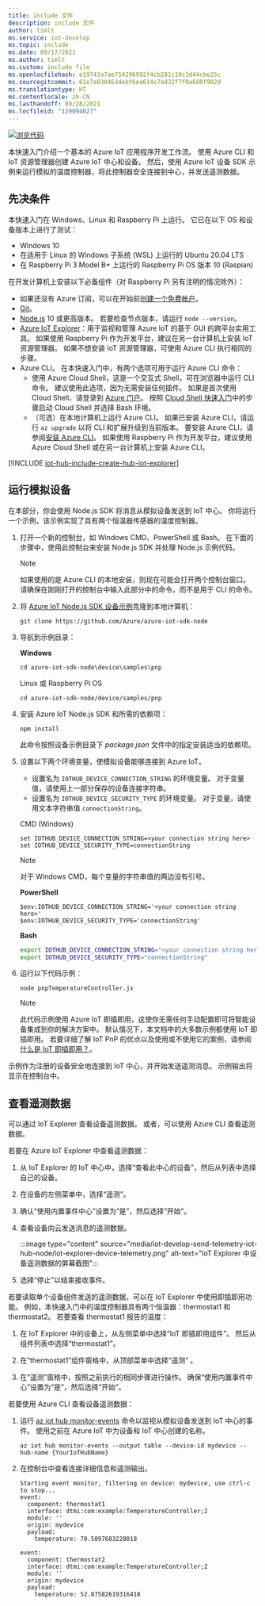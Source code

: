 ```yaml
---
title: include 文件
description: include 文件
author: timlt
ms.service: iot-develop
ms.topic: include
ms.date: 09/17/2021
ms.author: timlt
ms.custom: include file
ms.openlocfilehash: e19743a7ae754296992f4cb281c10c1d44cbe25c
ms.sourcegitcommit: 61e7a030463debf6ea614c7ad32f7f0a680f902d
ms.translationtype: HT
ms.contentlocale: zh-CN
ms.lasthandoff: 09/28/2021
ms.locfileid: "129094027"
---
```

[![浏览代码](../articles/iot-develop/media/common/browse-code.svg)](https://github.com/Azure/azure-iot-sdk-node/tree/master/device/samples/pnp)

本快速入门介绍一个基本的 Azure IoT 应用程序开发工作流。 使用 Azure CLI 和 IoT 资源管理器创建 Azure IoT 中心和设备。 然后，使用 Azure IoT 设备 SDK 示例来运行模拟的温度控制器，将此控制器安全连接到中心，并发送遥测数据。

## <a name="prerequisites"></a>先决条件
本快速入门在 Windows、Linux 和 Raspberry Pi 上运行。 它已在以下 OS 和设备版本上进行了测试：

- Windows 10
- 在适用于 Linux 的 Windows 子系统 (WSL) 上运行的 Ubuntu 20.04 LTS
- 在 Raspberry Pi 3 Model B+ 上运行的 Raspberry Pi OS 版本 10 (Raspian)

在开发计算机上安装以下必备组件（对 Raspberry Pi 另有注明的情况除外）：

- 如果还没有 Azure 订阅，可以在开始前[创建一个免费帐户](https://azure.microsoft.com/free/?WT.mc_id=A261C142F)。
- [Git](https://git-scm.com/downloads)。
- [Node.js](https://nodejs.org) 10 或更高版本。 若要检查节点版本，请运行 `node --version`。
- [Azure IoT Explorer](https://github.com/Azure/azure-iot-explorer/releases)：用于监视和管理 Azure IoT 的基于 GUI 的跨平台实用工具。 如果使用 Raspberry Pi 作为开发平台，建议在另一台计算机上安装 IoT 资源管理器。 如果不想安装 IoT 资源管理器，可使用 Azure CLI 执行相同的步骤。 
- Azure CLI。 在本快速入门中，有两个选项可用于运行 Azure CLI 命令：
    - 使用 Azure Cloud Shell，这是一个交互式 Shell，可在浏览器中运行 CLI 命令。 建议使用此选项，因为无需安装任何插件。 如果是首次使用 Cloud Shell，请登录到 [Azure 门户](https://portal.azure.com)。 按照 [Cloud Shell 快速入门](../articles/cloud-shell/quickstart.md)中的步骤启动 Cloud Shell 并选择 Bash 环境。
    - （可选）在本地计算机上运行 Azure CLI。 如果已安装 Azure CLI，请运行 `az upgrade` 以将 CLI 和扩展升级到当前版本。 要安装 Azure CLI，请参阅[安装 Azure CLI]( /cli/azure/install-azure-cli)。 如果使用 Raspberry Pi 作为开发平台，建议使用 Azure Cloud Shell 或在另一台计算机上安装 Azure CLI。

[!INCLUDE [iot-hub-include-create-hub-iot-explorer](iot-hub-include-create-hub-iot-explorer.md)]

## <a name="run-a-simulated-device"></a>运行模拟设备
在本部分，你会使用 Node.js SDK 将消息从模拟设备发送到 IoT 中心。 你将运行一个示例，该示例实现了具有两个恒温器传感器的温度控制器。

1. 打开一个新的控制台，如 Windows CMD、PowerShell 或 Bash。 在下面的步骤中，使用此控制台来安装 Node.js SDK 并处理 Node.js 示例代码。

    > [!NOTE]
    > 如果使用的是 Azure CLI 的本地安装，则现在可能会打开两个控制台窗口。 请确保在刚刚打开的控制台中输入此部分中的命令，而不是用于 CLI 的命令。

1. 将 [Azure IoT Node.js SDK 设备示例](https://github.com/Azure/azure-iot-sdk-node/tree/master/device/samples)克隆到本地计算机：

    ```console
    git clone https://github.com/Azure/azure-iot-sdk-node
    ```

1. 导航到示例目录：

    **Windows**
    ```console
    cd azure-iot-sdk-node\device\samples\pnp
    ```

    Linux 或 Raspberry Pi OS
    ```console
    cd azure-iot-sdk-node/device/samples/pnp
    ```

1. 安装 Azure IoT Node.js SDK 和所需的依赖项：

    ```console
    npm install
    ```

    此命令按照设备示例目录下 *package.json* 文件中的指定安装适当的依赖项。

1. 设置以下两个环境变量，使模拟设备能够连接到 Azure IoT。
    * 设置名为 `IOTHUB_DEVICE_CONNECTION_STRING` 的环境变量。 对于变量值，请使用上一部分保存的设备连接字符串。
    * 设置名为 `IOTHUB_DEVICE_SECURITY_TYPE` 的环境变量。 对于变量，请使用文本字符串值 `connectionString`。

    CMD (Windows)

    ```console
    set IOTHUB_DEVICE_CONNECTION_STRING=<your connection string here>
    set IOTHUB_DEVICE_SECURITY_TYPE=connectionString
    ```

    > [!NOTE]
    > 对于 Windows CMD，每个变量的字符串值的两边没有引号。

    **PowerShell**

    ```azurepowershell
    $env:IOTHUB_DEVICE_CONNECTION_STRING='<your connection string here>'
    $env:IOTHUB_DEVICE_SECURITY_TYPE='connectionString'
    ```

    **Bash**

    ```bash
    export IOTHUB_DEVICE_CONNECTION_STRING="<your connection string here>"
    export IOTHUB_DEVICE_SECURITY_TYPE="connectionString"
    ```
1. 运行以下代码示例：

    ```console
    node pnpTemperatureController.js
    ```
    > [!NOTE]
    > 此代码示例使用 Azure IoT 即插即用，这使你无需任何手动配置即可将智能设备集成到你的解决方案中。  默认情况下，本文档中的大多数示例都使用 IoT 即插即用。 若要详细了解 IoT PnP 的优点以及使用或不使用它的案例，请参阅[什么是 IoT 即插即用？](../articles/iot-develop/overview-iot-plug-and-play.md)。

示例作为注册的设备安全地连接到 IoT 中心，并开始发送遥测消息。 示例输出将显示在控制台中。

## <a name="view-telemetry"></a>查看遥测数据

可以通过 IoT Explorer 查看设备遥测数据。 或者，可以使用 Azure CLI 查看遥测数据。

若要在 Azure IoT Explorer 中查看遥测数据：

1. 从 IoT Explorer 的 IoT 中心中，选择“查看此中心的设备”，然后从列表中选择自己的设备。 
1. 在设备的左侧菜单中，选择“遥测”。
1. 确认“使用内置事件中心”设置为“是”，然后选择“开始”。
1. 查看设备向云发送消息的遥测数据。

    :::image type="content" source="media/iot-develop-send-telemetry-iot-hub-node/iot-explorer-device-telemetry.png" alt-text="IoT Explorer 中设备遥测数据的屏幕截图":::

1. 选择“停止”以结束接收事件。

若要读取单个设备组件发送的遥测数据，可以在 IoT Explorer 中使用即插即用功能。 例如，本快速入门中的温度控制器具有两个恒温器：thermostat1 和 thermostat2。 若要查看 thermostat1 报告的温度： 

1. 在 IoT Explorer 中的设备上，从左侧菜单中选择“IoT 即插即用组件”。 然后从组件列表中选择“thermostat1”。

1. 在“thermostat1”组件窗格中，从顶部菜单中选择“遥测” 。

1. 在“遥测”窗格中，按照之前执行的相同步骤进行操作。 确保“使用内置事件中心”设置为“是”，然后选择“开始”。

若要使用 Azure CLI 查看设备遥测数据：

1. 运行 [az iot hub monitor-events](/cli/azure/iot/hub#az_iot_hub_monitor_events) 命令以监视从模拟设备发送到 IoT 中心的事件。 使用之前在 Azure IoT 中为设备和 IoT 中心创建的名称。

    ```azurecli
    az iot hub monitor-events --output table --device-id mydevice --hub-name {YourIoTHubName}
    ```

1. 在控制台中查看连接详细信息和遥测输出。

    ```output
    Starting event monitor, filtering on device: mydevice, use ctrl-c to stop...
    event:
      component: thermostat1
      interface: dtmi:com:example:TemperatureController;2
      module: ''
      origin: mydevice
      payload:
        temperature: 70.5897683228018
    
    event:
      component: thermostat2
      interface: dtmi:com:example:TemperatureController;2
      module: ''
      origin: mydevice
      payload:
        temperature: 52.87582619316418
    ```
    
